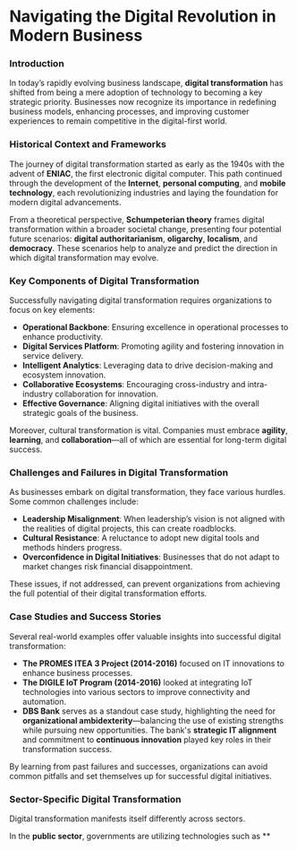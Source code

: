 # Navigating the Digital Revolution in Modern Business

### Introduction
In today’s rapidly evolving business landscape, **digital transformation** has shifted from being a mere adoption of technology to becoming a key strategic priority. Businesses now recognize its importance in redefining business models, enhancing processes, and improving customer experiences to remain competitive in the digital-first world.

### Historical Context and Frameworks
The journey of digital transformation started as early as the 1940s with the advent of **ENIAC**, the first electronic digital computer. This path continued through the development of the **Internet**, **personal computing**, and **mobile technology**, each revolutionizing industries and laying the foundation for modern digital advancements.

From a theoretical perspective, **Schumpeterian theory** frames digital transformation within a broader societal change, presenting four potential future scenarios: **digital authoritarianism**, **oligarchy**, **localism**, and **democracy**. These scenarios help to analyze and predict the direction in which digital transformation may evolve.

### Key Components of Digital Transformation
Successfully navigating digital transformation requires organizations to focus on key elements:
- **Operational Backbone**: Ensuring excellence in operational processes to enhance productivity.
- **Digital Services Platform**: Promoting agility and fostering innovation in service delivery.
- **Intelligent Analytics**: Leveraging data to drive decision-making and ecosystem innovation.
- **Collaborative Ecosystems**: Encouraging cross-industry and intra-industry collaboration for innovation.
- **Effective Governance**: Aligning digital initiatives with the overall strategic goals of the business.

Moreover, cultural transformation is vital. Companies must embrace **agility**, **learning**, and **collaboration**—all of which are essential for long-term digital success.

### Challenges and Failures in Digital Transformation
As businesses embark on digital transformation, they face various hurdles. Some common challenges include:
- **Leadership Misalignment**: When leadership’s vision is not aligned with the realities of digital projects, this can create roadblocks.
- **Cultural Resistance**: A reluctance to adopt new digital tools and methods hinders progress.
- **Overconfidence in Digital Initiatives**: Businesses that do not adapt to market changes risk financial disappointment.

These issues, if not addressed, can prevent organizations from achieving the full potential of their digital transformation efforts.

### Case Studies and Success Stories
Several real-world examples offer valuable insights into successful digital transformation:
- **The PROMES ITEA 3 Project (2014-2016)** focused on IT innovations to enhance business processes.
- **The DIGILE IoT Program (2014-2016)** looked at integrating IoT technologies into various sectors to improve connectivity and automation.
- **DBS Bank** serves as a standout case study, highlighting the need for **organizational ambidexterity**—balancing the use of existing strengths while pursuing new opportunities. The bank's **strategic IT alignment** and commitment to **continuous innovation** played key roles in their transformation success.

By learning from past failures and successes, organizations can avoid common pitfalls and set themselves up for successful digital initiatives.

### Sector-Specific Digital Transformation
Digital transformation manifests itself differently across sectors. 

In the **public sector**, governments are utilizing technologies such as **
